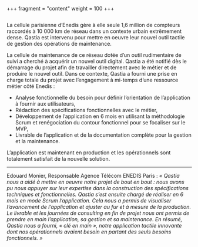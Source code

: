+++
fragment = "content"
weight = 100
+++

<img src="/images/logos/enedis.jpg" alt="" class="img-fluid rounded-circle border text-white">

La cellule parisienne d’Enedis gère à elle seule 1,6 million de compteurs raccordés à 10 000 km de réseau dans un contexte urbain extrêmement dense. Qastia est intervenu pour mettre en oeuvre leur nouvel outil tactile de gestion des opérations de maintenance.

La cellule de maintenance de ce réseau dotée d’un outil rudimentaire de suivi a cherché à acquérir un nouvel outil digital. Qastia a été notifié dès le démarrage du projet afin de travailler directement avec le métier et de produire le nouvel outil. Dans ce contexte, Qastia a fourni une prise en charge totale du projet avec l’engagement à mi-temps d’une ressource métier côté Enedis :

* Analyse fonctionnelle du besoin pour définir l’orientation de l’application à fournir aux utilisateurs,
* Rédaction des spécifications fonctionnelles avec le métier,
* Développement de l’application en 6 mois en utilisant la méthodologie Scrum et renégociation du contour fonctionnel pour se focaliser sur le MVP,
* Livrable de l’application et de la documentation complète pour la gestion et la maintenance.

L’application est maintenant en production et les opérationnels sont totalement satisfait de la nouvelle solution.

___

Edouard Monier, Responsable Agence Télécom ENEDIS Paris :
*« Qastia nous a aidé à mettre en oeuvre notre projet de bout en bout : nous avons pu nous appuyer sur leur expertise dans la construction des spécifications techniques et fonctionnelles. Qastia s’est ensuite chargé de réaliser en 6 mois en mode Scrum l’application. Cela nous a permis de visualiser l’avancement de l’application et ajuster au fur et à mesure de la production. Le livrable et les journées de consulting en fin de projet nous ont permis de prendre en main l’application, sa gestion et sa maintenance. En résumé, Qastia nous a fourni, « clé en main », notre application tactile innovante dont nos opérationnels avaient besoin en partant des seuls besoins fonctionnels. »*


